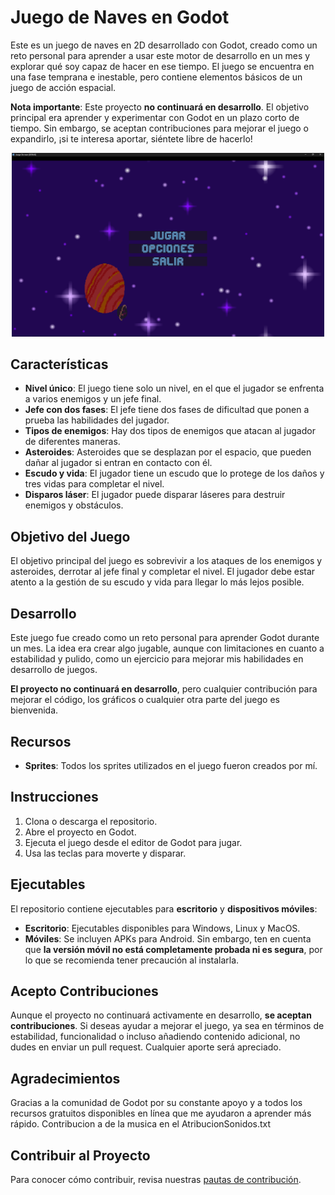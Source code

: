 # Juego de Naves en Godot

Este es un juego de naves en 2D desarrollado con Godot, creado como un reto personal para aprender a usar este motor de desarrollo en un mes y explorar qué soy capaz de hacer en ese tiempo. El juego se encuentra en una fase temprana e inestable, pero contiene elementos básicos de un juego de acción espacial.

**Nota importante**: Este proyecto **no continuará en desarrollo**. El objetivo principal era aprender y experimentar con Godot en un plazo corto de tiempo. Sin embargo, se aceptan contribuciones para mejorar el juego o expandirlo, ¡si te interesa aportar, siéntete libre de hacerlo!

<div align="center">
  <img src="imgGithub/inicioJuego.png" alt="Inicio" width="500">
</div>

## Características

- **Nivel único**: El juego tiene solo un nivel, en el que el jugador se enfrenta a varios enemigos y un jefe final.
- **Jefe con dos fases**: El jefe tiene dos fases de dificultad que ponen a prueba las habilidades del jugador.
- **Tipos de enemigos**: Hay dos tipos de enemigos que atacan al jugador de diferentes maneras.
- **Asteroides**: Asteroides que se desplazan por el espacio, que pueden dañar al jugador si entran en contacto con él.
- **Escudo y vida**: El jugador tiene un escudo que lo protege de los daños y tres vidas para completar el nivel.
- **Disparos láser**: El jugador puede disparar láseres para destruir enemigos y obstáculos.

## Objetivo del Juego

El objetivo principal del juego es sobrevivir a los ataques de los enemigos y asteroides, derrotar al jefe final y completar el nivel. El jugador debe estar atento a la gestión de su escudo y vida para llegar lo más lejos posible.

## Desarrollo

Este juego fue creado como un reto personal para aprender Godot durante un mes. La idea era crear algo jugable, aunque con limitaciones en cuanto a estabilidad y pulido, como un ejercicio para mejorar mis habilidades en desarrollo de juegos. 

**El proyecto no continuará en desarrollo**, pero cualquier contribución para mejorar el código, los gráficos o cualquier otra parte del juego es bienvenida.

## Recursos

- **Sprites**: Todos los sprites utilizados en el juego fueron creados por mí.
  
## Instrucciones

1. Clona o descarga el repositorio.
2. Abre el proyecto en Godot.
3. Ejecuta el juego desde el editor de Godot para jugar.
4. Usa las teclas para moverte y disparar.

## Ejecutables

El repositorio contiene ejecutables para **escritorio** y **dispositivos móviles**:

- **Escritorio**: Ejecutables disponibles para Windows, Linux y MacOS.
- **Móviles**: Se incluyen APKs para Android. Sin embargo, ten en cuenta que **la versión móvil no está completamente probada ni es segura**, por lo que se recomienda tener precaución al instalarla.

## Acepto Contribuciones

Aunque el proyecto no continuará activamente en desarrollo, **se aceptan contribuciones**. Si deseas ayudar a mejorar el juego, ya sea en términos de estabilidad, funcionalidad o incluso añadiendo contenido adicional, no dudes en enviar un pull request. Cualquier aporte será apreciado.

## Agradecimientos

Gracias a la comunidad de Godot por su constante apoyo y a todos los recursos gratuitos disponibles en línea que me ayudaron a aprender más rápido.
Contribucion a de la musica en el AtribucionSonidos.txt

## Contribuir al Proyecto
Para conocer cómo contribuir, revisa nuestras [pautas de contribución](https://github.com/sam324sam/sam324sam/blob/main/CONTRIBUTING.md).

